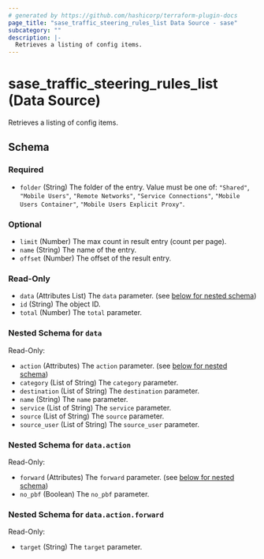 ```yaml
---
# generated by https://github.com/hashicorp/terraform-plugin-docs
page_title: "sase_traffic_steering_rules_list Data Source - sase"
subcategory: ""
description: |-
  Retrieves a listing of config items.
---
```


# sase_traffic_steering_rules_list (Data Source)

Retrieves a listing of config items.



<!-- schema generated by tfplugindocs -->
## Schema

### Required

- `folder` (String) The folder of the entry. Value must be one of: `"Shared"`, `"Mobile Users"`, `"Remote Networks"`, `"Service Connections"`, `"Mobile Users Container"`, `"Mobile Users Explicit Proxy"`.

### Optional

- `limit` (Number) The max count in result entry (count per page).
- `name` (String) The name of the entry.
- `offset` (Number) The offset of the result entry.

### Read-Only

- `data` (Attributes List) The `data` parameter. (see [below for nested schema](#nestedatt--data))
- `id` (String) The object ID.
- `total` (Number) The `total` parameter.

<a id="nestedatt--data"></a>
### Nested Schema for `data`

Read-Only:

- `action` (Attributes) The `action` parameter. (see [below for nested schema](#nestedatt--data--action))
- `category` (List of String) The `category` parameter.
- `destination` (List of String) The `destination` parameter.
- `name` (String) The `name` parameter.
- `service` (List of String) The `service` parameter.
- `source` (List of String) The `source` parameter.
- `source_user` (List of String) The `source_user` parameter.

<a id="nestedatt--data--action"></a>
### Nested Schema for `data.action`

Read-Only:

- `forward` (Attributes) The `forward` parameter. (see [below for nested schema](#nestedatt--data--action--forward))
- `no_pbf` (Boolean) The `no_pbf` parameter.

<a id="nestedatt--data--action--forward"></a>
### Nested Schema for `data.action.forward`

Read-Only:

- `target` (String) The `target` parameter.


